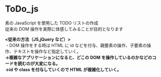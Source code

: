 # ToDo_js

素の JavaScript を使用した TODO リストの作成    
従来の DOM 操作を実際に体感してみることが目的となります    

**<従来の方法（JS,jQuery など）>**  
・DOM 操作をする時は HTML に id などを付与、親要素の操作、子要素の操作、テキストを操作など指定していく。　  
**→複雑なアプリケーションになると、どこの DOM を操作しているのかなどのコードを読むのが大変になる。  
→id や class を付与していくので HTML が複雑化していく。**  
